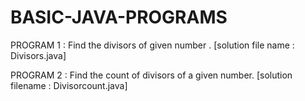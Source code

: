 # BASIC-JAVA-PROGRAMS
PROGRAM 1 : Find the divisors of given number .
[solution file name : Divisors.java]

PROGRAM 2 : Find the count of divisors of a given number.
[solution filename : Divisorcount.java]
